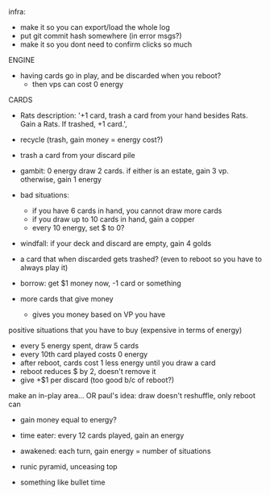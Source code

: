 infra:
  - make it so you can export/load the whole log
  - put git commit hash somewhere (in error msgs?)
  - make it so you dont need to confirm clicks so much

ENGINE
- having cards go in play, and be discarded when you reboot?
  - then vps can cost 0 energy

CARDS
- Rats
    description: '+1 card, trash a card from your hand besides Rats. Gain a Rats. If trashed, +1 card.',
- recycle (trash, gain money = energy cost?)
- trash a card from your discard pile

- gambit:
  0 energy
  draw 2 cards.  if either is an estate, gain 3 vp.  otherwise, gain 1 energy

- bad situations:
  - if you have 6 cards in hand, you cannot draw more cards
  - if you draw up to 10 cards in hand, gain a copper
  - every 10 energy, set $ to 0?
- windfall: if your deck and discard are empty, gain 4 golds

- a card that when discarded gets trashed?  (even to reboot so you have to always play it)

- borrow: get $1 money now, -1 card or something

- more cards that give money
  - gives you money based on VP you have

positive situations that you have to buy (expensive in terms of energy)
  - every 5 energy spent, draw 5 cards
  - every 10th card played costs 0 energy
  - after reboot, cards cost 1 less energy until you draw a card
  - reboot reduces $ by 2, doesn't remove it
  - give +$1 per discard (too good b/c of reboot?)

make an in-play area...
OR
paul's idea: draw doesn't reshuffle, only reboot can

- gain money equal to energy?
- time eater: every 12 cards played, gain an energy
- awakened: each turn, gain energy = number of situations
- runic pyramid, unceasing top

- something like bullet time
